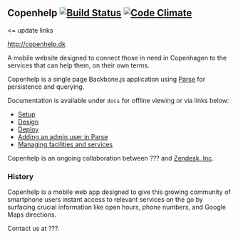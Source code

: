 ## Copenhelp [![Build Status](https://travis-ci.org/zendesk/linksf.svg?branch=master)](https://travis-ci.org/zendesk/linksf) [![Code Climate](https://codeclimate.com/github/zendesk/linksf.png)](https://codeclimate.com/github/zendesk/linksf)
<= update links

http://copenhelp.dk

A mobile website designed to connect those in need in Copenhagen to the services that can help them, on their own terms.

Copenhelp is a single page Backbone.js application using [Parse](https://parse.com/) for persistence and querying.

Documentation is available under `docs` for offline viewing or via links below:

* [Setup](https://github.com/zendesk/copenhelp/blob/master/docs/SETUP.md)
* [Design](https://github.com/zendesk/copenhelp/blob/master/docs/DESIGN.md)
* [Deploy](https://github.com/zendesk/copenhelp/blob/master/docs/DEPLOY.md)
* [Adding an admin user in Parse](https://github.com/zendesk/copenhelp/blob/master/docs/ADD_USER.md)
* [Managing facilities and services](https://github.com/zendesk/copenhelp/blob/master/docs/MANAGE.md)

Copenhelp is an ongoing collaboration between ??? and [Zendesk, Inc](http://www.zendesk.com/).

### History

Copenhelp is a mobile web app designed to give this growing community of smartphone users instant access to relevant services on the go by surfacing crucial information like open hours, phone numbers, and Google Maps directions.

Contact us at ???.
